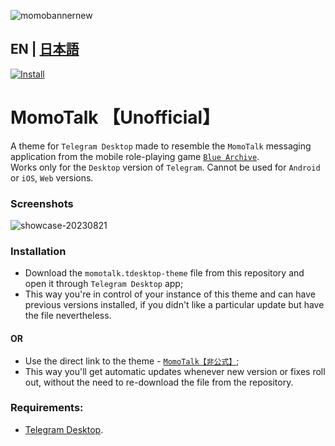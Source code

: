 ![momobannernew](https://github.com/makipom/MomoTalk-Telegram/assets/118981482/65bffd16-2527-45a3-bfd0-6ca676c7bfab)
## EN | [日本語](https://github.com/makipom/MomoTalk-Telegram/blob/main/README_jp.md)
[![Install](https://github.com/makipom/MomoTalk-Telegram/assets/118981482/fa2253f9-daec-4701-bcd8-e1a1812d1d0c)](https://t.me/addtheme/momotalk)
# MomoTalk 【Unofficial】
A theme for `Telegram Desktop` made to resemble the `MomoTalk` messaging application from the mobile role-playing game [`Blue Archive`](https://en.wikipedia.org/wiki/Blue_Archive).    
Works only for the `Desktop` version of `Telegram`. Cannot be used for `Android` or `iOS`, `Web` versions.

### Screenshots
![showcase-20230821](https://github.com/makipom/MomoTalk-Telegram/assets/118981482/900dca4f-41b9-43dc-9dff-ebc544e95fd2)

### Installation
* Download the `momotalk.tdesktop-theme` file from this repository and open it through `Telegram Desktop` app;    
* This way you're in control of your instance of this theme and can have previous versions installed, if you didn't like a particular update but have the file nevertheless.
#### OR
* Use the direct link to the theme - [`MomoTalk【非公式】`](https://t.me/addtheme/momotalk);
* This way you'll get automatic updates whenever new version or fixes roll out, without the need to re-download the file from the repository.

### Requirements:
* [Telegram Desktop](https://github.com/telegramdesktop/tdesktop).
